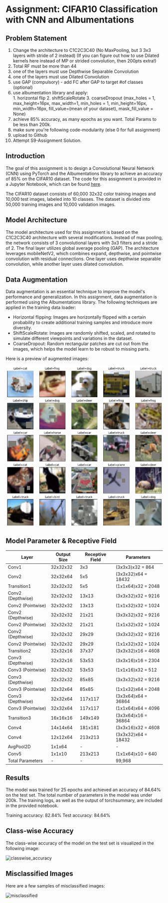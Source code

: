 # Assignment: CIFAR10 Classification with CNN and Albumentations

## Problem Statement

1. Change the architecture to C1C2C3C40 (No MaxPooling, but 3 3x3 layers with stride of 2 instead) (If you can figure out how to use Dilated kernels here instead of MP or strided convolution, then 200pts extra!)
2. Total RF must be more than 44
3. one of the layers must use Depthwise Separable Convolution
4. one of the layers must use Dilated Convolution
5. use GAP (compulsory)  - add FC after GAP to target #of classes (optional)
6. use albumentation library and apply:  
        1. horizontal flip
        2. shiftScaleRotate
        3. coarseDropout (max_holes = 1, max_height=16px, max_width=1, min_holes = 1, min_height=16px, min_width=16px, fill_value=(mean of your dataset), mask_fill_value = None)
7. achieve 85% accuracy, as many epochs as you want. Total Params to be less than 200k.
8. make sure you're following code-modularity (else 0 for full assignment)
9. upload to Github
10. Attempt S9-Assignment Solution.  

## Introduction

The goal of this assignment is to design a Convolutional Neural Network (CNN) using PyTorch and the Albumentations library to achieve an accuracy of 85% on the CIFAR10 dataset. The code for this assignment is provided in a Jupyter Notebook, which can be found [here](./ERA1_S9_CIFAR10.ipynb).

The CIFAR10 dataset consists of 60,000 32x32 color training images and 10,000 test images, labeled into 10 classes. The dataset is divided into 50,000 training images and 10,000 validation images.

## Model Architecture

The model architecture used for this assignment is based on the C1C2C3C40 architecture with several modifications. Instead of max pooling, the network consists of 3 convolutional layers with 3x3 filters and a stride of 2. The final layer utilizes global average pooling (GAP). The architecture leverages mobileNetV2, which combines expand, depthwise, and pointwise convolution with residual connections. One layer uses depthwise separable convolution, while another layer uses dilated convolution.

## Data Augmentation

Data augmentation is an essential technique to improve the model's performance and generalization. In this assignment, data augmentation is performed using the Albumentations library. The following techniques are applied in the training data loader:

- Horizontal flipping: Images are horizontally flipped with a certain probability to create additional training samples and introduce more diversity.
- ShiftScaleRotate: Images are randomly shifted, scaled, and rotated to simulate different viewpoints and variations in the dataset.
- CoarseDropout: Random rectangular patches are cut out from the images, which helps the model learn to be robust to missing parts.

Here is a preview of augmented images:

![augmentation](./Images/dataloader_preview.png)

## Model Parameter & Receptive Field

| Layer                  | Output Size   | Receptive Field | Parameters                |
|------------------------|---------------|----------------|---------------------------|
| Conv1                  | 32x32x32      | 3x3            | (3x3x3)x32 = 864          |
| Conv2                  | 32x32x64      | 5x5            | (3x3x32)x64 = 18432       |
| Transition1            | 32x32x32      | 5x5            | (1x1x64)x32 = 2048        |
| Conv2 (Depthwise)      | 32x32x32      | 13x13          | (3x3x32)x32 = 9216        |
| Conv2 (Pointwise)      | 32x32x32      | 13x13          | (1x1x32)x32 = 1024        |
| Conv2 (Depthwise)      | 32x32x32      | 21x21          | (3x3x32)x32 = 9216        |
| Conv2 (Pointwise)      | 32x32x32      | 21x21          | (1x1x32)x32 = 1024        |
| Conv2 (Depthwise)      | 32x32x32      | 29x29          | (3x3x32)x32 = 9216        |
| Conv2 (Pointwise)      | 32x32x32      | 29x29          | (1x1x32)x32 = 1024        |
| Transition2            | 32x32x16      | 37x37          | (3x3x32)x16 = 4608        |
| Conv3 (Depthwise)      | 32x32x16      | 53x53          | (3x3x16)x16 = 2304        |
| Conv3 (Pointwise)      | 32x32x32      | 53x53          | (1x1x16)x32 = 512         |
| Conv3 (Depthwise)      | 32x32x32      | 85x85          | (3x3x32)x32 = 9216        |
| Conv3 (Pointwise)      | 32x32x64      | 85x85          | (1x1x32)x64 = 2048        |
| Conv3 (Depthwise)      | 32x32x64      | 117x117        | (3x3x64)x64 = 36864       |
| Conv3 (Pointwise)      | 32x32x64      | 117x117        | (1x1x64)x64 = 4096        |
| Transition3            | 16x16x16      | 149x149        | (3x3x64)x16 = 36864       |
| Conv4                  | 14x14x64      | 181x181        | (3x3x16)x32 = 4608        |
| Conv4                  | 12x12x64      | 213x213        | (3x3x32)x64 = 18432       |
| AvgPool2D              | 1x1x64        | -              | -                         |
| Conv5                  | 1x1x10        | 213x213        | (1x1x64)x10 = 640         |
| Total Parameters       | -             | -              | 99,968                    |

## Results

The model was trained for 25 epochs and achieved an accuracy of 84.64% on the test set. The total number of parameters in the model was under 200k. The training logs, as well as the output of torchsummary, are included in the provided notebook.

Training accuracy: 82.84%
Test accuracy: 84.64%

## Class-wise Accuracy

The class-wise accuracy of the model on the test set is visualized in the following image:

![classwise_accuracy](./Images/classwise_accuracy.png)

## Misclassified Images

Here are a few samples of misclassified images:

![misclassified](./Images/misclassified_images.png)
